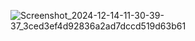 ![Screenshot_2024-12-14-11-30-39-37_3ced3ef4d92836a2ad7dccd519d63b61](https://github.com/user-attachments/assets/7affd489-0234-4dd2-9658-13a3479c9b31)
